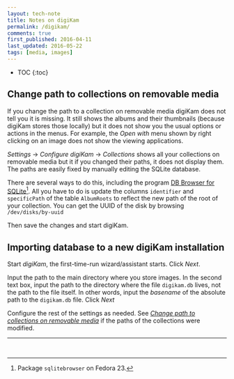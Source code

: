 ```yaml
---
layout: tech-note
title: Notes on digiKam
permalink: /digikam/
comments: true
first_published: 2016-04-11
last_updated: 2016-05-22
tags: [media, images]
---
```


* TOC
{:toc}

## Change path to collections on removable media

If you change the path to a collection on removable media digiKam does not tell
you it is missing. It still shows the albums and their thumbnails (because
digiKam stores those locally) but it does not show you the usual options or
actions in the menus. For example, the *Open with* menu shown by right clicking
on an image does not show the viewing applications.

*Settings* -> *Configure digiKam*  -> *Collections* shows all your collections
on removable media but it if you changed their paths, it does not display them.
The paths are easily fixed by manually editing the SQLite database.

There are several ways to do this, including the program [DB Browser for
SQLite](https://github.com/sqlitebrowser/sqlitebrowser)[^1]. All you have to do
is update the columns `identifier` and `specificPath` of the table `AlbumRoots`
to reflect the new path of the root of your collection.  You can get the
UUID of the disk by browsing `/dev/disks/by-uuid`

Then save the changes and start digiKam.

## Importing database to a new digiKam installation

Start *digiKam*, the first-time-run wizard/assistant starts. Click *Next*.

Input the path to the main directory where you store images. In the second text
box, input the path to the directory where the file `digikam.db` lives, not the
path to the file itself. In other words, input the *basename* of the absolute
path to the `digikam.db` file. Click *Next*

Configure the rest of the settings as needed. See
*[Change path to collections on removable media][]* if the paths of the
collections were modified.

[Change path to collections on removable media]: #change-path-to-collections-on-removable-media

---
<br/>

[^1]: Package `sqlitebrowser` on Fedora 23.
